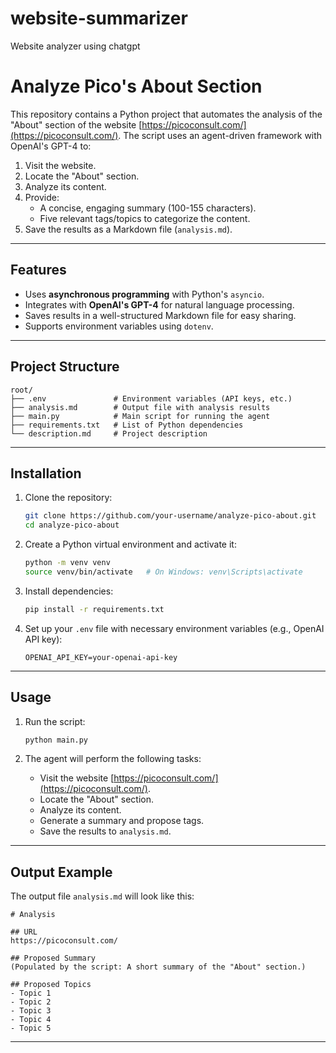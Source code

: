 # website-summarizer
Website analyzer using chatgpt


# Analyze Pico's About Section

This repository contains a Python project that automates the analysis of the "About" section of the website [https://picoconsult.com/](https://picoconsult.com/). The script uses an agent-driven framework with OpenAI's GPT-4 to:

1. Visit the website.
2. Locate the "About" section.
3. Analyze its content.
4. Provide:
   - A concise, engaging summary (100-155 characters).
   - Five relevant tags/topics to categorize the content.
5. Save the results as a Markdown file (`analysis.md`).

---

## Features

- Uses **asynchronous programming** with Python's `asyncio`.
- Integrates with **OpenAI's GPT-4** for natural language processing.
- Saves results in a well-structured Markdown file for easy sharing.
- Supports environment variables using `dotenv`.

---

## Project Structure

```
root/
├── .env               # Environment variables (API keys, etc.)
├── analysis.md        # Output file with analysis results
├── main.py            # Main script for running the agent
├── requirements.txt   # List of Python dependencies
└── description.md     # Project description
```

---

## Installation

1. Clone the repository:
   ```bash
   git clone https://github.com/your-username/analyze-pico-about.git
   cd analyze-pico-about
   ```

2. Create a Python virtual environment and activate it:
   ```bash
   python -m venv venv
   source venv/bin/activate   # On Windows: venv\Scripts\activate
   ```

3. Install dependencies:
   ```bash
   pip install -r requirements.txt
   ```

4. Set up your `.env` file with necessary environment variables (e.g., OpenAI API key):
   ```env
   OPENAI_API_KEY=your-openai-api-key
   ```

---

## Usage

1. Run the script:
   ```bash
   python main.py
   ```

2. The agent will perform the following tasks:
   - Visit the website [https://picoconsult.com/](https://picoconsult.com/).
   - Locate the "About" section.
   - Analyze its content.
   - Generate a summary and propose tags.
   - Save the results to `analysis.md`.

---

## Output Example

The output file `analysis.md` will look like this:

```
# Analysis

## URL
https://picoconsult.com/

## Proposed Summary
(Populated by the script: A short summary of the "About" section.)

## Proposed Topics
- Topic 1
- Topic 2
- Topic 3
- Topic 4
- Topic 5
```

---
